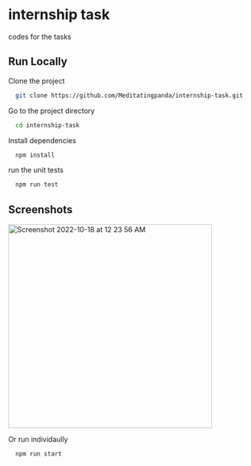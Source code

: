 
# internship task

codes for the tasks



## Run Locally

Clone the project

```bash
  git clone https://github.com/Meditatingpanda/internship-task.git
```

Go to the project directory

```bash
  cd internship-task
```

Install dependencies

```bash
  npm install
```

run the unit tests

```bash
  npm run test
```


## Screenshots

<img width="410" alt="Screenshot 2022-10-18 at 12 23 56 AM" src="https://user-images.githubusercontent.com/83230804/196259123-c6c2f59f-a047-4f36-8021-dbb64993773a.png">

Or run individaully

```bash
  npm run start
```



